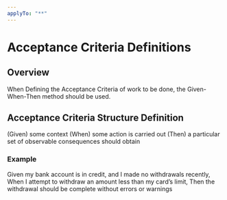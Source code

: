 ```yaml
---
applyTo: "**"
---
```


# Acceptance Criteria Definitions

## Overview
When Defining the Acceptance Criteria of work to be done, the Given-When-Then method should be used. 

## Acceptance Criteria Structure Definition

(Given) some context
(When) some action is carried out
(Then) a particular set of observable consequences should obtain

### Example

Given my bank account is in credit, and I made no withdrawals recently,
When I attempt to withdraw an amount less than my card’s limit,
Then the withdrawal should be complete without errors or warnings